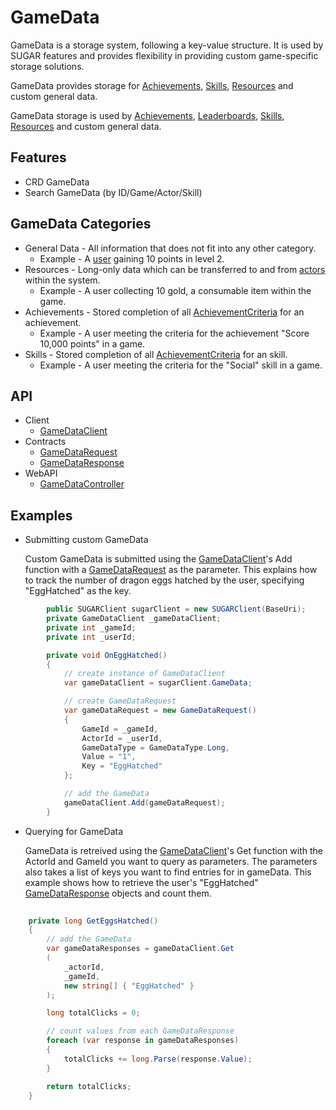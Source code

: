 # GameData
GameData is a storage system, following a key-value structure. It is used by SUGAR features and provides flexibility in providing custom game-specific storage solutions.

GameData provides storage for [Achievements](/features/Achievements.html), [Skills](/features/Skills.html), [Resources](/features/Resources.html) and custom general data. 

GameData storage is used by [Achievements](/articles/Achievements), [Leaderboards](/articles/Leaderboards), [Skills](/articles/Skills), [Resources](/articles/Resources) and custom general data. 

## Features
* CRD GameData 
* Search GameData (by ID/Game/Actor/Skill)

## GameData Categories
- General Data - All information that does not fit into any other category.
    - Example - A [user](/features/user.html) gaining 10 points in level 2.
- Resources - Long-only data which can be transferred to and from [actors](/features/actor.html) within the system.
    - Example - A user collecting 10 gold, a consumable item within the game. 
- Achievements - Stored completion of all [AchievementCriteria](xref:PlayGen.SUGAR.Contracts.AchievementCriteria) for an achievement.
    - Example - A user meeting the criteria for the achievement "Score 10,000 points" in a game.
- Skills - Stored completion of all [AchievementCriteria](xref:PlayGen.SUGAR.Contracts.AchievementCriteria) for an skill.
    - Example - A user meeting the criteria for the "Social" skill in a game.

## API
* Client
    * [GameDataClient](xref:PlayGen.SUGAR.Client.GameDataClient)
* Contracts
    * [GameDataRequest](xref:PlayGen.SUGAR.Contracts.GameDataRequest)
    * [GameDataResponse](xref:PlayGen.SUGAR.Contracts.GameDataResponse)
* WebAPI
    * [GameDataController](xref:PlayGen.SUGAR.WebAPI.Controllers.GameDataController)

## Examples
* Submitting custom GameData

 	Custom GameData is submitted using the [GameDataClient](xref:PlayGen.SUGAR.Client.GameDataClient)'s Add function with a [GameDataRequest](xref:PlayGen.SUGAR.Contracts.GameDataRequest) as the parameter. This explains how to track the number of dragon eggs hatched by the user, specifying "EggHatched" as the key.

```cs 
		public SUGARClient sugarClient = new SUGARClient(BaseUri);
		private GameDataClient _gameDataClient;
		private int _gameId;
		private int _userId;

		private void OnEggHatched()
		{
			// create instance of GameDataClient
			var gameDataClient = sugarClient.GameData;

			// create GameDataRequest
			var gameDataRequest = new GameDataRequest()
			{
				GameId = _gameId,
				ActorId = _userId,
				GameDataType = GameDataType.Long,
				Value = "1",
				Key = "EggHatched"
			};

			// add the GameData
			gameDataClient.Add(gameDataRequest);
		}
```

* Querying for GameData

	GameData is retreived using the [GameDataClient](xref:PlayGen.SUGAR.Client.GameDataClient)'s Get function with the ActorId and GameId you want to query as parameters. The parameters also takes a list of keys you want to find entries for in gameData. This example shows how to retrieve the user's "EggHatched" [GameDataResponse](xref:PlayGen.SUGAR.Contracts.GameDataResponse) objects and count them.

```cs 
	
	private long GetEggsHatched()
	{
		// add the GameData
		var gameDataResponses = gameDataClient.Get
		(
			_actorId,
			_gameId,
			new string[] { "EggHatched" }
		);

		long totalClicks = 0;

		// count values from each GameDataResponse
		foreach (var response in gameDataResponses)
		{
			totalClicks += long.Parse(response.Value);
		}

		return totalClicks;
	}

```